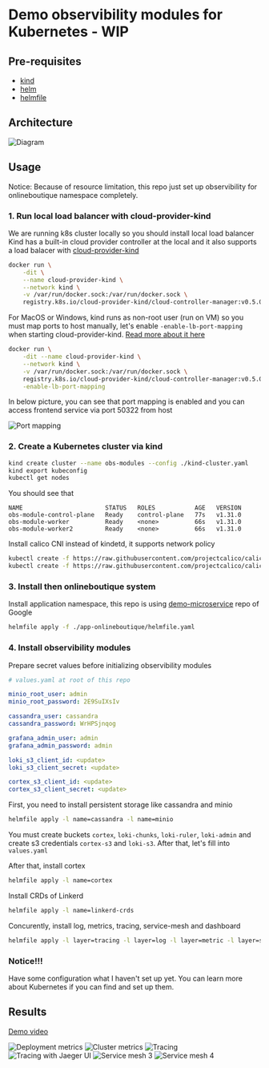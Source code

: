 # Demo observibility modules for Kubernetes - WIP

## Pre-requisites

- [kind](https://kind.sigs.k8s.io)
- [helm](https://helm.sh)
- [helmfile](https://helmfile.readthedocs.io/en/latest/)

## Architecture

![Diagram](./screenshots/obs-module-k8s-diagram.png)

## Usage

Notice: Because of resource limitation, this repo just set up observibility for onlineboutique namespace completely.


### 1. Run local load balancer with cloud-provider-kind

We are running k8s cluster locally so you should install local load balancer
Kind has a built-in cloud provider controller at the local and it also supports a load balacer with [cloud-provider-kind](https://github.com/kubernetes-sigs/cloud-provider-kind)

```sh
docker run \
    -dit \
    --name cloud-provider-kind \
    --network kind \
    -v /var/run/docker.sock:/var/run/docker.sock \
    registry.k8s.io/cloud-provider-kind/cloud-controller-manager:v0.5.0
```

For MacOS or Windows, kind runs as non-root user (run on VM) so you must map ports to host manually, let's enable `-enable-lb-port-mapping` when starting cloud-provider-kind. [Read more about it here](https://github.com/kubernetes-sigs/cloud-provider-kind?tab=readme-ov-file#enabling-load-balancer-port-mapping)

```sh
docker run \
    -dit --name cloud-provider-kind \
    --network kind \
    -v /var/run/docker.sock:/var/run/docker.sock \
    registry.k8s.io/cloud-provider-kind/cloud-controller-manager:v0.5.0 \
    -enable-lb-port-mapping
```

In below picture, you can see that port mapping is enabled and you can access frontend service via port 50322 from host

![Port mapping](./screenshots/local-lb-1.png)

### 2. Create a Kubernetes cluster via kind

```sh
kind create cluster --name obs-modules --config ./kind-cluster.yaml
kind export kubeconfig
kubectl get nodes
```

You should see that
```
NAME                       STATUS   ROLES           AGE   VERSION
obs-module-control-plane   Ready    control-plane   77s   v1.31.0
obs-module-worker          Ready    <none>          66s   v1.31.0
obs-module-worker2         Ready    <none>          66s   v1.31.0
```

Install calico CNI instead of kindetd, it supports network policy

```sh 
kubectl create -f https://raw.githubusercontent.com/projectcalico/calico/v3.29.2/manifests/tigera-operator.yaml
kubectl create -f https://raw.githubusercontent.com/projectcalico/calico/v3.29.2/manifests/custom-resources.yaml
```

### 3. Install then onlineboutique system

Install application namespace, this repo is using [demo-microservice](https://github.com/GoogleCloudPlatform/microservices-demo) repo of Google

```sh
helmfile apply -f ./app-onlineboutique/helmfile.yaml
```

### 4. Install observibility modules

Prepare secret values before initializing observibility modules

```yaml
# values.yaml at root of this repo

minio_root_user: admin
minio_root_password: 2E9SuIXsIv

cassandra_user: cassandra
cassandra_password: WrHPSjnqog

grafana_admin_user: admin
grafana_admin_password: admin

loki_s3_client_id: <update>
loki_s3_client_secret: <update>

cortex_s3_client_id: <update>
cortex_s3_client_secret: <update>
```

First, you need to install persistent storage like cassandra and minio
```sh
helmfile apply -l name=cassandra -l name=minio
```

You must create buckets `cortex`, `loki-chunks`, `loki-ruler`, `loki-admin` and create s3 credentials `cortex-s3` and `loki-s3`. After that, let's fill into `values.yaml`

After that, install cortex

```sh 
helmfile apply -l name=cortex
```

Install CRDs of Linkerd
```sh
helmfile apply -l name=linkerd-crds
```

Concurently, install log, metrics, tracing, service-mesh and dashboard

```sh 
helmfile apply -l layer=tracing -l layer=log -l layer=metric -l layer=service-mesh -l layer=dashboard
```

### Notice!!!

Have some configuration what I haven't set up yet. You can learn more about Kubernetes if you can find and set up them.

## Results

[Demo video](https://www.youtube.com/watch?v=9BQGGYWfSYQ&list=PL5Uk4IAzZ1pTELVIExV-8x7m2WWtXQOwF&index=5)

![Deployment metrics](./screenshots/obs-1.png)
![Cluster metrics](./screenshots/obs-2.png)
![Tracing](./screenshots/obs-3.png)
![Tracing with Jaeger UI](./screenshots/obs-4.png)
![Service mesh 3](./screenshots/sm-3.png)
![Service mesh 4](./screenshots/sm-4.png)

